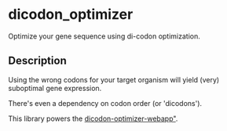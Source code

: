 # dicodon_optimizer

Optimize your gene sequence using di-codon optimization.


## Description

Using the wrong codons for your target organism will yield
(very) suboptimal gene expression.

There's even a dependency on codon order (or 'dicodons').

This library powers the <a href="https://github.com/TyberiusPrime/dicodon-optimizer-webapp">dicodon-optimizer-webapp"</a>.
